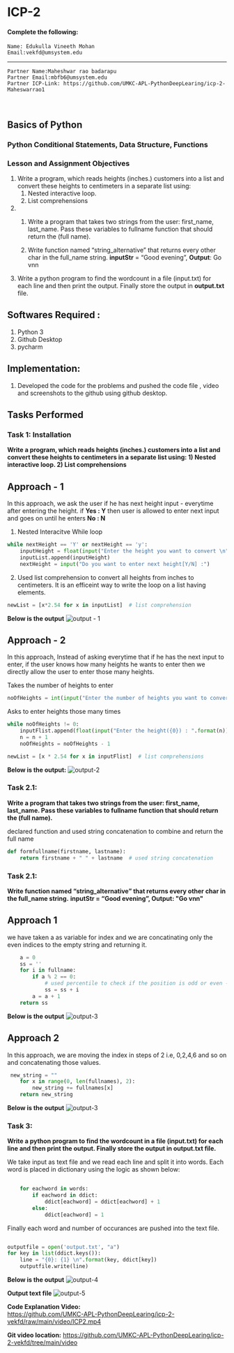# ICP-2

#### Complete the following:
```
Name: Edukulla Vineeth Mohan    
Email:vekfd@umsystem.edu
```
---
```
Partner Name:Maheshwar rao badarapu
Partner Email:mbfb6@umsystem.edu
Partner ICP-Link: https://github.com/UMKC-APL-PythonDeepLearing/icp-2-Maheswarrao1
```
<br/>
 
 ## Basics of Python

### **Python Conditional Statements, Data Structure, Functions**
 ### Lesson and Assignment Objectives
1. Write a program, which reads heights (inches.) customers into a list and convert these heights to
centimeters in a separate list using:
    1) Nested interactive loop.
    2) List comprehensions
2. 
    1. Write a program that takes two strings from the user: first_name,   last_name. Pass these variables to fullname function that should return the (full name).

    2. Write function named “string_alternative” that returns every other char in the full_name string.
    **inputStr** = “Good evening”,  **Output**: Go vnn
3. Write a python program to find the wordcount in a file (input.txt) for   each line and then print the output. Finally store the output in **output.txt** file.


## Softwares Required :
1. Python 3
2. Github Desktop
3. pycharm

## Implementation:
1. Developed the code for the problems and pushed the code file , video and screenshots to the github using github desktop.

## Tasks Performed
### **Task 1: Installation**
 **Write a program, which reads heights (inches.) customers into a list and convert these heights to
centimeters in a separate list using:
    1) Nested interactive loop.
    2) List comprehensions**

## Approach  - 1
In this approach, we ask the user if he has next height input - everytime after entering the height. if **Yes : Y** then user is allowed to enter next input and goes on until he enters **No : N**

1. Nested Interacitve While loop
``` python
while nextHeight == 'Y' or nextHeight == 'y':
    inputHeight = float(input("Enter the height you want to convert \n"))    # float method will typecast the input string to float
    inputList.append(inputHeight)
    nextHeight = input("Do you want to enter next height[Y/N] :")
```
2. Used list comprehension to convert all heights from inches to centimeters. It is an efficeint way to write the loop on a list having elements.

``` python
newList = [x*2.54 for x in inputList]  # list comprehension
```
**Below is the output**
![output - 1](https://user-images.githubusercontent.com/78897209/132420913-4ceaa93b-554e-4256-8fab-f54e267bf8ec.jpeg)

## Approach  - 2
In this approach, Instead of asking everytime that if he has the next input to enter, if the user knows how many heights he wants to enter then we directly allow the user to enter those many heights. 

Takes the number of heights to enter
``` python
noOfHeights = int(input("Enter the number of heights you want to convert"))
```
Asks to enter heights those many times 
``` python
while noOfHeights != 0:
    inputFlist.append(float(input("Enter the height({0}) : ".format(n))))
    n = n + 1
    noOfHeights = noOfHeights - 1
```
``` python
newList = [x * 2.54 for x in inputFlist]  # list comprehensions
```
**Below is the output:**
![output-2](https://user-images.githubusercontent.com/78897209/132420996-a9e6e33b-2aa2-44f6-a5bd-b4d94a9e7637.jpeg)
### Task 2.1: 
 **Write a program that takes two strings from the user: first_name,   last_name. Pass these variables to fullname function that should return the (full name).**

declared function and used string concatenation to combine and return the full name

``` python
def formfullname(firstname, lastname):
    return firstname + " " + lastname  # used string concatenation 
```
### Task 2.1:

**Write function named “string_alternative” that returns every other char in the full_name string.** 
    **inputStr = “Good evening”,  **Output**: "Go vnn"**
## Approach 1

we have taken a as variable for index and we are concatinating only the even indices to the empty string and returning it.
``` python
    a = 0
    ss = ''
    for i in fullname:
        if a % 2 == 0:  
            # used percentile to check if the position is odd or even - appending only the even positions
            ss = ss + i
        a = a + 1
    return ss
```
**Below is the output**
![output-3](https://user-images.githubusercontent.com/78897209/132421592-ee2c45ba-e4fd-4564-ba66-33a950927630.jpeg)


## Approach 2

In this approach, we are moving the index in steps of 2 i.e, 0,2,4,6 and so on and concatenating those values.

``` python
 new_string = ""
    for x in range(0, len(fullnames), 2):
        new_string += fullnames[x]
    return new_string
```
**Below is the output**
![output-3](https://user-images.githubusercontent.com/78897209/132421592-ee2c45ba-e4fd-4564-ba66-33a950927630.jpeg)

### Task 3:

 **Write a python program to find the wordcount in a file (input.txt) for   each line and then print the output. Finally store the output in **output.txt** file.**

We take input as text file and we read each line and split it into words.
Each word is placed in dictionary using the logic as shown below:

``` python
    
    for eachword in words:
        if eachword in ddict:
            ddict[eachword] = ddict[eachword] + 1
        else:
            ddict[eachword] = 1

```
Finally each word and number of occurances are pushed into the text file.

```python

outputfile = open('output.txt', "a")
for key in list(ddict.keys()):
    line = "{0}: {1} \n".format(key, ddict[key])
    outputfile.write(line)
```
**Below is the output**
  ![output-4](https://user-images.githubusercontent.com/78897209/132421749-7852d8b5-1562-47ba-819f-4a822199d554.jpeg)

**Output text file**
![output-5](https://user-images.githubusercontent.com/78897209/132421854-42e45924-b3a0-4850-84ec-0db7833cca25.jpeg)


**Code Explanation Video:**  
https://github.com/UMKC-APL-PythonDeepLearing/icp-2-vekfd/raw/main/video/ICP2.mp4

**Git video location:** 
https://github.com/UMKC-APL-PythonDeepLearing/icp-2-vekfd/tree/main/video